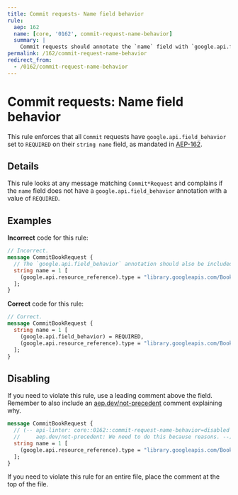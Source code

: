 ```yaml
---
title: Commit requests- Name field behavior
rule:
  aep: 162
  name: [core, '0162', commit-request-name-behavior]
  summary: |
    Commit requests should annotate the `name` field with `google.api.field_behavior`.
permalink: /162/commit-request-name-behavior
redirect_from:
  - /0162/commit-request-name-behavior
---
```


# Commit requests: Name field behavior

This rule enforces that all `Commit` requests have
`google.api.field_behavior` set to `REQUIRED` on their `string name` field, as
mandated in [AEP-162][].

## Details

This rule looks at any message matching `Commit*Request` and complains if the
`name` field does not have a `google.api.field_behavior` annotation with a
value of `REQUIRED`.

## Examples

**Incorrect** code for this rule:

```proto
// Incorrect.
message CommitBookRequest {
  // The `google.api.field_behavior` annotation should also be included.
  string name = 1 [
    (google.api.resource_reference).type = "library.googleapis.com/Book"
  ];
}
```

**Correct** code for this rule:

```proto
// Correct.
message CommitBookRequest {
  string name = 1 [
    (google.api.field_behavior) = REQUIRED,
    (google.api.resource_reference).type = "library.googleapis.com/Book"
  ];
}
```

## Disabling

If you need to violate this rule, use a leading comment above the field.
Remember to also include an [aep.dev/not-precedent][] comment explaining why.

```proto
message CommitBookRequest {
  // (-- api-linter: core::0162::commit-request-name-behavior=disabled
  //     aep.dev/not-precedent: We need to do this because reasons. --)
  string name = 1 [
    (google.api.resource_reference).type = "library.googleapis.com/Book"
  ];
}
```

If you need to violate this rule for an entire file, place the comment at the
top of the file.

[aep-162]: https://aep.dev/162
[aep.dev/not-precedent]: https://aep.dev/not-precedent
